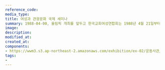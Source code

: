 ```yaml
---
reference_code:
media_type:
title: 여성과 관광문화 국제 세미나
summary: 1988-04-00, 올림픽 개최를 앞두고 한국교회여성연합회는 1988년 4월 21일부터 23일까지 제주도에서 <여성과 관광문화> 국제 세미나를 열었다. 윤정옥은 그간의 연구조사 결과를 공식적으로 발표했고, 7월 한국교회여성연합회 교회와사회위원회 산하에 정신대문제연구위원회가 설치됐다. 
image:
description:
modified_at:
created_at:
components:
- https://wwm3.s3.ap-northeast-2.amazonaws.com/exhibition/ex-02/운동사관/침묵을깨트리다/1988.4.21~23+여성과+관광문화+세미나에서+일본군'위안부'문제가+처음+공식적으로+제기됨.jpg
tags:
-
---
```

